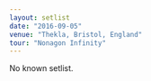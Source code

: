 ```yaml
---
layout: setlist
date: "2016-09-05"
venue: "Thekla, Bristol, England"
tour: "Nonagon Infinity"
---
```


No known setlist.
